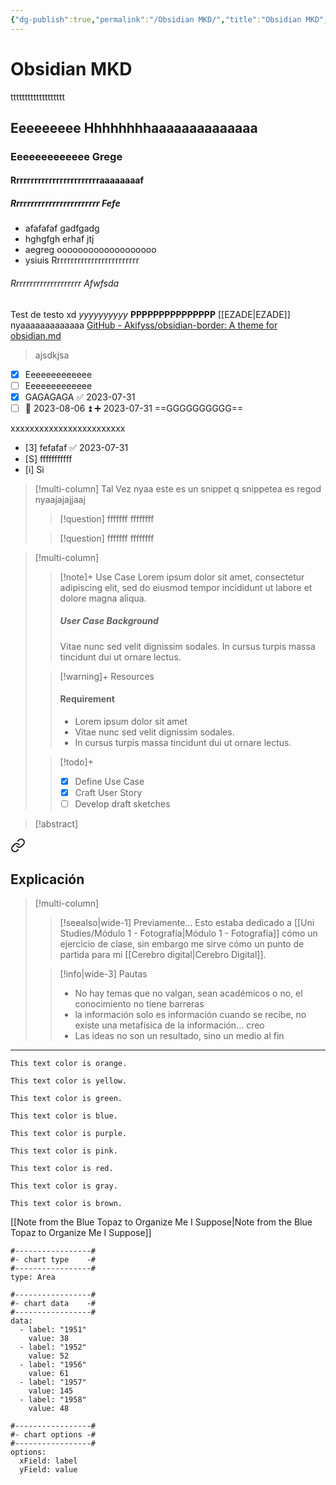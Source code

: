 ```yaml
---
{"dg-publish":true,"permalink":"/Obsidian MKD/","title":"Obsidian MKD","created":"2023-07-31T17:03:18.464-05:00","updated":"2023-09-01T23:04:20.965-05:00"}
---
```



# Obsidian MKD
ttttttttttttttttttt
## Eeeeeeeee Hhhhhhhhaaaaaaaaaaaaaa

### Eeeeeeeeeeeee Grege

#### Rrrrrrrrrrrrrrrrrrrrrrrraaaaaaaaf

##### Rrrrrrrrrrrrrrrrrrrrrrrr Fefe
- afafafaf gadfgadg
- hghgfgh erhaf jtj
 - aegreg ooooooooooooooooooo
-  ysiuis  Rrrrrrrrrrrrrrrrrrrrrrrrr
###### Rrrrrrrrrrrrrrrrrrrr Afwfsda
Test de testo xd *yyyyyyyyyy* **PPPPPPPPPPPPPPP** [[EZADE\|EZADE]]
nyaaaaaaaaaaaaa
[GitHub - Akifyss/obsidian-border: A theme for obsidian.md](https://github.com/Akifyss/obsidian-border)
> ajsdkjsa

- [X]  Eeeeeeeeeeeee 
- [ ] Eeeeeeeeeeeee
- [x] GAGAGAGA ✅ 2023-07-31
- [ ] 📅 2023-08-06 ⏫ ➕ 2023-07-31  ==GGGGGGGGGG==

xxxxxxxxxxxxxxxxxxxxxxxx
- [3] fefafaf  ✅ 2023-07-31
- [S] fffffffffff
- [i] Si


> [!multi-column] Tal Vez
> nyaa este es un snippet
> q snippetea es regod
> nyaajajajjaaj
> > [!question] fffffff
> > ffffffff
>
> > [!question] fffffff
> > ffffffff

> [!multi-column]
>
>> [!note]+ Use Case
>> Lorem ipsum dolor sit amet, consectetur adipiscing elit, sed do eiusmod tempor incididunt ut labore et dolore magna aliqua.
>> ##### User Case Background
>> Vitae nunc sed velit dignissim sodales. In cursus turpis massa tincidunt dui ut ornare lectus.
>
>> [!warning]+ Resources
>> #### Requirement
>> - Lorem ipsum dolor sit amet
>> - Vitae nunc sed velit dignissim sodales.
>> - In cursus turpis massa tincidunt dui ut ornare lectus.
>
>> [!todo]+
>> - [x] Define Use Case
>> - [x] Craft User Story
>> - [ ] Develop draft sketches

> [!abstract]
> 
<div class="transclusion internal-embed is-loaded"><a class="markdown-embed-link" href="/cerebro-digital/#explicacion" aria-label="Open link"><svg xmlns="http://www.w3.org/2000/svg" width="24" height="24" viewBox="0 0 24 24" fill="none" stroke="currentColor" stroke-width="2" stroke-linecap="round" stroke-linejoin="round" class="svg-icon lucide-link"><path d="M10 13a5 5 0 0 0 7.54.54l3-3a5 5 0 0 0-7.07-7.07l-1.72 1.71"></path><path d="M14 11a5 5 0 0 0-7.54-.54l-3 3a5 5 0 0 0 7.07 7.07l1.71-1.71"></path></svg></a><div class="markdown-embed">



## Explicación
> [!multi-column]
> 
> > [!seealso|wide-1] Previamente…
> > Esto estaba dedicado a [[Uni Studies/Módulo 1 - Fotografía\|Módulo 1 - Fotografía]] cómo un ejercicio de clase, sin embargo me sirve cómo un punto de partida para mi [[Cerebro digital\|Cerebro Digital]].
> 
> > [!info|wide-3] Pautas
> > - No hay temas que no valgan, sean académicos o no, el conocimiento no tiene barreras
> > - la información solo es información cuando se recibe, no existe una metafísica de la información… creo 
> > - Las ideas no son un resultado, sino un medio al fin
> 

- - -

</div></div>


```note-orange
This text color is orange.
```
```note-yellow
This text color is yellow.
```
```note-green
This text color is green.
```
```note-blue
This text color is blue.
```
```note-purple
This text color is purple.
```
```note-pink
This text color is pink.
```
```note-red
This text color is red.
```
```note-gray
This text color is gray.
```

```note-brown
This text color is brown.
```

[[Note from the Blue Topaz to Organize Me I Suppose\|Note from the Blue Topaz to Organize Me I Suppose]]

```chartsview
#-----------------#
#- chart type    -#
#-----------------#
type: Area

#-----------------#
#- chart data    -#
#-----------------#
data:
  - label: "1951"
    value: 38
  - label: "1952"
    value: 52
  - label: "1956"
    value: 61
  - label: "1957"
    value: 145
  - label: "1958"
    value: 48

#-----------------#
#- chart options -#
#-----------------#
options:
  xField: label
  yField: value
```

